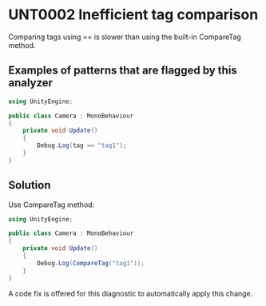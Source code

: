 # UNT0002 Inefficient tag comparison

Comparing tags using == is slower than using the built-in CompareTag method.

## Examples of patterns that are flagged by this analyzer

```csharp
using UnityEngine;

public class Camera : MonoBehaviour
{
    private void Update()
    {
        Debug.Log(tag == "tag1");
    }
}
```

## Solution

Use CompareTag method:

```csharp
using UnityEngine;

public class Camera : MonoBehaviour
{
    private void Update()
    {
        Debug.Log(CompareTag("tag1"));
    }
}
```

A code fix is offered for this diagnostic to automatically apply this change.